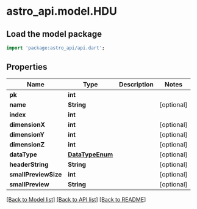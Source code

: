 # astro_api.model.HDU

## Load the model package
```dart
import 'package:astro_api/api.dart';
```

## Properties
Name | Type | Description | Notes
------------ | ------------- | ------------- | -------------
**pk** | **int** |  | 
**name** | **String** |  | [optional] 
**index** | **int** |  | 
**dimensionX** | **int** |  | [optional] 
**dimensionY** | **int** |  | [optional] 
**dimensionZ** | **int** |  | [optional] 
**dataType** | [**DataTypeEnum**](DataTypeEnum.md) |  | [optional] 
**headerString** | **String** |  | [optional] 
**smallPreviewSize** | **int** |  | [optional] 
**smallPreview** | **String** |  | [optional] 

[[Back to Model list]](../README.md#documentation-for-models) [[Back to API list]](../README.md#documentation-for-api-endpoints) [[Back to README]](../README.md)


